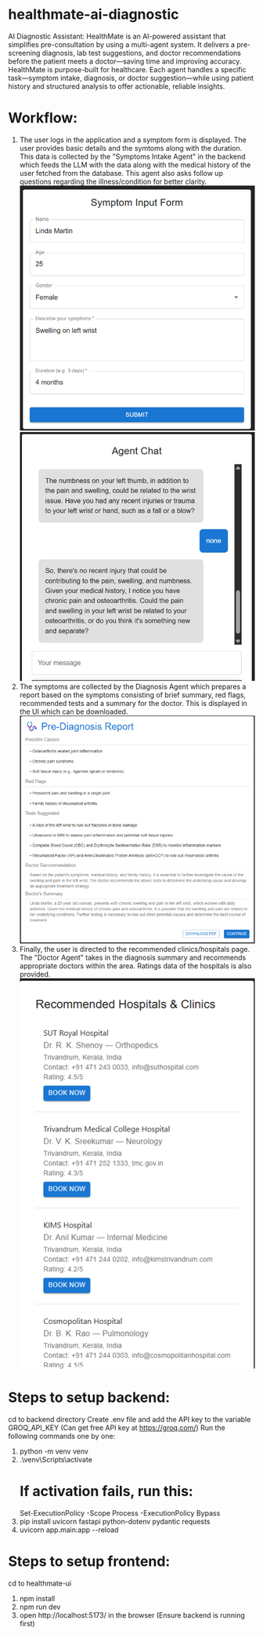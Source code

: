 # healthmate-ai-diagnostic

AI Diagnostic Assistant:
HealthMate is an AI-powered assistant that simplifies pre-consultation by using a multi-agent system. It delivers a pre-screening diagnosis, lab test suggestions, and doctor recommendations before the patient meets a doctor—saving time and improving accuracy.
HealthMate is purpose-built for healthcare. Each agent handles a specific task—symptom intake, diagnosis, or doctor suggestion—while using patient history and structured analysis to offer actionable, reliable insights.

# Workflow:

1. The user logs in the application and a symptom form is displayed. The user provides basic details and the symtoms along with the duration. This data is collected by the "Symptoms Intake Agent" in the backend which feeds the LLM with the data along with the medical history of the user fetched from the database. This agent also asks follow up questions regarding the illness/condition for better clarity.
   ![Symptom Input](./assets/SymptomInput.png)
   ![Agent Chat](./assets/AgentChat.png)
2. The symptoms are collected by the Diagnosis Agent which prepares a report based on the symptoms consisting of brief summary, red flags, recommended tests and a summary for the doctor. This is displayed in the UI which can be downloaded.
   ![DiagnosisReport](./assets/DiagnosisReport.png)
3. Finally, the user is directed to the recommended clinics/hospitals page. The "Doctor Agent" takes in the diagnosis summary and recommends appropriate doctors within the area. Ratings data of the hospitals is also provided.
   ![Recommendations](./assets/Recommendations.png)

# Steps to setup backend:

cd to backend directory
Create .env file and add the API key to the variable GROQ_API_KEY (Can get free API key at https://groq.com/)
Run the following commands one by one:

1. python -m venv venv
2. .\venv\Scripts\activate
   # If activation fails, run this:
   Set-ExecutionPolicy -Scope Process -ExecutionPolicy Bypass
3. pip install uvicorn fastapi python-dotenv pydantic requests
4. uvicorn app.main:app --reload

# Steps to setup frontend:

cd to healthmate-ui

1. npm install
2. npm run dev
3. open http://localhost:5173/ in the browser (Ensure backend is running first)
